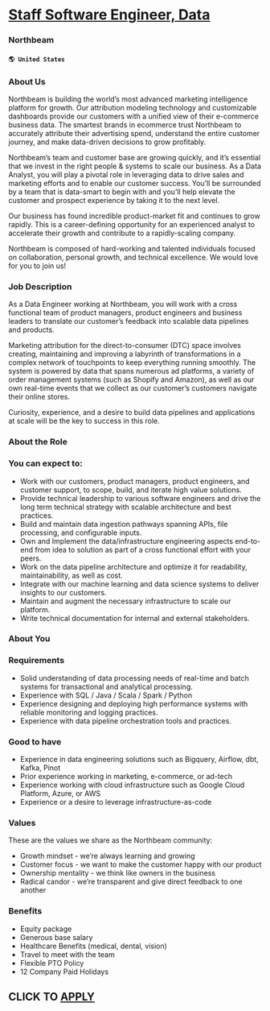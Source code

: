 # [Staff Software Engineer, Data](https://www.remotewlb.com/apply/staff-software-engineer-data-57417)  
### Northbeam  
#### `🌎 United States`  

### About Us

Northbeam is building the world’s most advanced marketing intelligence platform for growth. Our attribution modeling technology and customizable dashboards provide our customers with a unified view of their e-commerce business data. The smartest brands in ecommerce trust Northbeam to accurately attribute their advertising spend, understand the entire customer journey, and make data-driven decisions to grow profitably.

Northbeam’s team and customer base are growing quickly, and it’s essential that we invest in the right people & systems to scale our business. As a Data Analyst, you will play a pivotal role in leveraging data to drive sales and marketing efforts and to enable our customer success. You’ll be surrounded by a team that is data-smart to begin with and you’ll help elevate the customer and prospect experience by taking it to the next level.

Our business has found incredible product-market fit and continues to grow rapidly. This is a career-defining opportunity for an experienced analyst to accelerate their growth and contribute to a rapidly-scaling company.

Northbeam is composed of hard-working and talented individuals focused on collaboration, personal growth, and technical excellence. We would love for you to join us!

### Job Description

As a Data Engineer working at Northbeam, you will work with a cross functional team of product managers, product engineers and business leaders to translate our customer’s feedback into scalable data pipelines and products.

Marketing attribution for the direct-to-consumer (DTC) space involves creating, maintaining and improving a labyrinth of transformations in a complex network of touchpoints to keep everything running smoothly. The system is powered by data that spans numerous ad platforms, a variety of order management systems (such as Shopify and Amazon), as well as our own real-time events that we collect as our customer’s customers navigate their online stores.

Curiosity, experience, and a desire to build data pipelines and applications at scale will be the key to success in this role.

### About the Role

### You can expect to:

  * Work with our customers, product managers, product engineers, and customer support, to scope, build, and iterate high value solutions.
  * Provide technical leadership to various software engineers and drive the long term technical strategy with scalable architecture and best practices.
  * Build and maintain data ingestion pathways spanning APIs, file processing, and configurable inputs.
  * Own and Implement the data/infrastructure engineering aspects end-to-end from idea to solution as part of a cross functional effort with your peers.
  * Work on the data pipeline architecture and optimize it for readability, maintainability, as well as cost.
  * Integrate with our machine learning and data science systems to deliver insights to our customers.
  * Maintain and augment the necessary infrastructure to scale our platform.
  * Write technical documentation for internal and external stakeholders.

### About You

### Requirements

  * Solid understanding of data processing needs of real-time and batch systems for transactional and analytical processing.
  * Experience with SQL / Java / Scala / Spark / Python
  * Experience designing and deploying high performance systems with reliable monitoring and logging practices.
  * Experience with data pipeline orchestration tools and practices.

### Good to have

  * Experience in data engineering solutions such as Bigquery, Airflow, dbt, Kafka, Pinot
  * Prior experience working in marketing, e-commerce, or ad-tech
  * Experience working with cloud infrastructure such as Google Cloud Platform, Azure, or AWS
  * Experience or a desire to leverage infrastructure-as-code

### Values

These are the values we share as the Northbeam community:

  * Growth mindset - we’re always learning and growing
  * Customer focus - we want to make the customer happy with our product
  * Ownership mentality - we think like owners in the business
  * Radical candor - we’re transparent and give direct feedback to one another

### Benefits

  * Equity package
  * Generous base salary
  * Healthcare Benefits (medical, dental, vision)
  * Travel to meet with the team
  * Flexible PTO Policy
  * 12 Company Paid Holidays

  
## CLICK TO [APPLY](https://www.remotewlb.com/apply/staff-software-engineer-data-57417)

